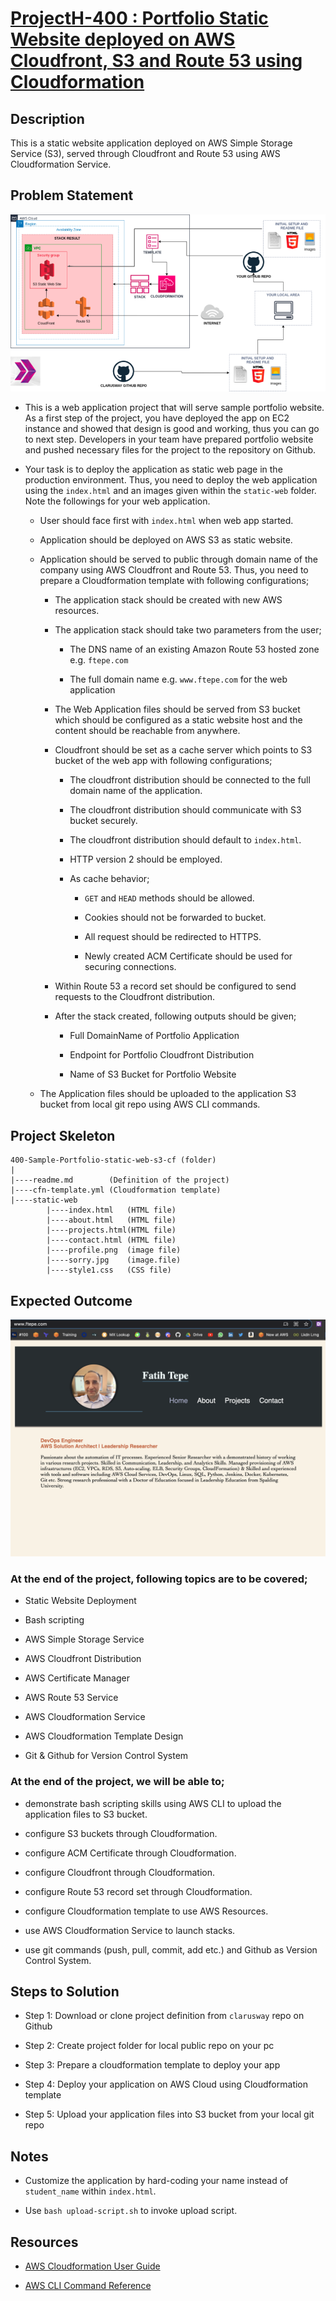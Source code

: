 # [ProjectH-400 : Portfolio Static Website deployed on AWS Cloudfront, S3 and Route 53 using Cloudformation](../README.md)

## Description

This is a static website application deployed on AWS Simple Storage Service (S3), served through Cloudfront and Route 53 using AWS Cloudformation Service.

## Problem Statement

![Project_400](Project_400.png)

- This is a web application project that will serve sample portfolio website. As a first step of the project, you have deployed the app on EC2 instance and showed that design is good and working, thus you can go to next step. Developers in your team have prepared portfolio website and pushed necessary files for the project to the repository on Github.

- Your task is to deploy the application as static web page in the production environment. Thus, you need to deploy the web application using the `index.html` and an images given within the `static-web` folder. Note the followings for your web application.

  - User should face first with `index.html` when web app started.

  - Application should be deployed on AWS S3 as static website.

  - Application should be served to public through domain name of the company using AWS Cloudfront and Route 53. Thus, you need to prepare a Cloudformation template with following configurations;

    - The application stack should be created with new AWS resources.

    - The application stack should take two parameters from the user;

      - The DNS name of an existing Amazon Route 53 hosted zone e.g. `ftepe.com`

      - The full domain name e.g. `www.ftepe.com` for the web application

    - The Web Application files should be served from S3 bucket which should be configured as a static website host and the content should be reachable from anywhere.

    - Cloudfront should be set as a cache server which points to S3 bucket of the web app with following configurations;

      - The cloudfront distribution should be connected to the full domain name of the application.

      - The cloudfront distribution should communicate with S3 bucket securely.

      - The cloudfront distribution should default to `index.html`.

      - HTTP version 2 should be employed.

      - As cache behavior;

        - `GET` and `HEAD` methods should be allowed.

        - Cookies should not be forwarded to bucket.

        - All request should be redirected to HTTPS.

        - Newly created ACM Certificate should be used for securing connections.

    - Within Route 53 a record set should be configured to send requests to the Cloudfront distribution.

    - After the stack created, following outputs should be given;

      - Full DomainName of Portfolio Application

      - Endpoint for Portfolio Cloudfront Distribution

      - Name of S3 Bucket for Portfolio Website

  - The Application files should be uploaded to the application S3 bucket from local git repo using AWS CLI commands.

## Project Skeleton

```text
400-Sample-Portfolio-static-web-s3-cf (folder)
|
|----readme.md        (Definition of the project)
|----cfn-template.yml (Cloudformation template)
|----static-web
        |----index.html   (HTML file)
        |----about.html   (HTML file)
        |----projects.html(HTML file)
        |----contact.html (HTML file)
        |----profile.png  (image file)
        |----sorry.jpg    (image.file)
        |----style1.css   (CSS file)
```

## Expected Outcome

![Project 400 : Sample-Portfolio](./project-400-snapshot.png)

### At the end of the project, following topics are to be covered;

- Static Website Deployment

- Bash scripting

- AWS Simple Storage Service

- AWS Cloudfront Distribution

- AWS Certificate Manager

- AWS Route 53 Service

- AWS Cloudformation Service

- AWS Cloudformation Template Design

- Git & Github for Version Control System

### At the end of the project, we will be able to;

- demonstrate bash scripting skills using AWS CLI to upload the application files to S3 bucket.

- configure S3 buckets through Cloudformation.

- configure ACM Certificate through Cloudformation.

- configure Cloudfront through Cloudformation.

- configure Route 53 record set through Cloudformation.

- configure Cloudformation template to use AWS Resources.

- use AWS Cloudformation Service to launch stacks.

- use git commands (push, pull, commit, add etc.) and Github as Version Control System.

## Steps to Solution

- Step 1: Download or clone project definition from `clarusway` repo on Github

- Step 2: Create project folder for local public repo on your pc

- Step 3: Prepare a cloudformation template to deploy your app

- Step 4: Deploy your application on AWS Cloud using Cloudformation template

- Step 5: Upload your application files into S3 bucket from your local git repo

## Notes

- Customize the application by hard-coding your name instead of `student_name` within `index.html`.

- Use `bash upload-script.sh` to invoke upload script.

## Resources

- [AWS Cloudformation User Guide](https://docs.aws.amazon.com/AWSCloudFormation/latest/UserGuide/Welcome.html)

- [AWS CLI Command Reference](https://docs.aws.amazon.com/cli/latest/index.html)
